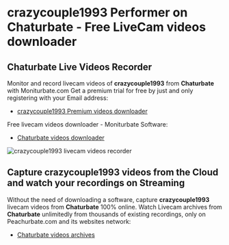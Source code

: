 # crazycouple1993 Performer on Chaturbate - Free LiveCam videos downloader

## Chaturbate Live Videos Recorder

Monitor and record livecam videos of **crazycouple1993** from **Chaturbate** with Moniturbate.com
Get a premium trial for free by just and only registering with your Email address:
* [crazycouple1993 Premium videos downloader](https://moniturbate.com/request-demo-licence-key.html)

Free livecam videos downloader - Moniturbate Software:
* [Chaturbate videos downloader](https://moniturbate.com/moniturbate-download-software.html)

![crazycouple1993 livecam videos recorder](https://peachurnet.com/templates/moniturbate-software.png)


## Capture crazycouple1993 videos from the Cloud and watch your recordings on Streaming

Without the need of downloading a software, capture **crazycouple1993** livecam videos from **Chaturbate** 100% online.
Watch Livecam archives from **Chaturbate** unlimitedly from thousands of existing recordings, only on Peachurbate.com and its websites network:
* [Chaturbate videos archives](https://peachurnet.com/)